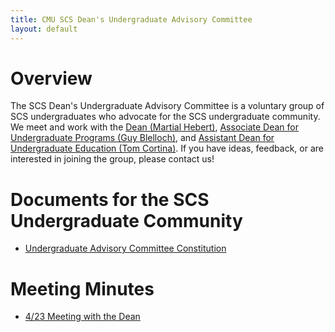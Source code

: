 ```yaml
---
title: CMU SCS Dean's Undergraduate Advisory Committee
layout: default
---
```


# Overview

The SCS Dean's Undergraduate Advisory Committee is a voluntary group of SCS undergraduates who advocate for the SCS undergraduate community. We meet and work with the [Dean (Martial Hebert)](https://www.cs.cmu.edu/about-dean), [Associate Dean for Undergraduate Programs (Guy Blelloch)](https://www.cs.cmu.edu/~guyb/), and [Assistant Dean for Undergraduate Education (Tom Cortina)](https://www.cs.cmu.edu/~tcortina/). If you have ideas, feedback, or are interested in joining the group, please contact us!

# Documents for the SCS Undergraduate Community

- [Undergraduate Advisory Committee Constitution](https://docs.google.com/document/d/14FEsWkNIg-1NB0OP_TTzfLeI3HAxvk9rS-u7fpwBsq0/edit?usp=sharing)

# Meeting Minutes

- [4/23 Meeting with the Dean](https://docs.google.com/document/d/1yrqDCnU_qcGG-6vZGE_kw2z0srSd4xCNATBGA2iWfew/edit?usp=sharing)
